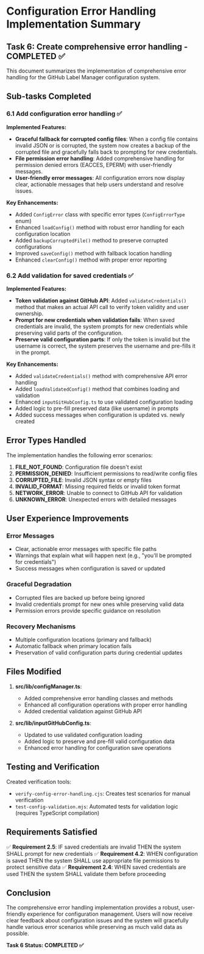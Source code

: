 # Configuration Error Handling Implementation Summary

## Task 6: Create comprehensive error handling - COMPLETED ✅

This document summarizes the implementation of comprehensive error handling for the GitHub Label Manager configuration system.

## Sub-tasks Completed

### 6.1 Add configuration error handling ✅

**Implemented Features:**
- **Graceful fallback for corrupted config files**: When a config file contains invalid JSON or is corrupted, the system now creates a backup of the corrupted file and gracefully falls back to prompting for new credentials.
- **File permission error handling**: Added comprehensive handling for permission denied errors (EACCES, EPERM) with user-friendly messages.
- **User-friendly error messages**: All configuration errors now display clear, actionable messages that help users understand and resolve issues.

**Key Enhancements:**
- Added `ConfigError` class with specific error types (`ConfigErrorType` enum)
- Enhanced `loadConfig()` method with robust error handling for each configuration location
- Added `backupCorruptedFile()` method to preserve corrupted configurations
- Improved `saveConfig()` method with fallback location handling
- Enhanced `clearConfig()` method with proper error reporting

### 6.2 Add validation for saved credentials ✅

**Implemented Features:**
- **Token validation against GitHub API**: Added `validateCredentials()` method that makes an actual API call to verify token validity and user ownership.
- **Prompt for new credentials when validation fails**: When saved credentials are invalid, the system prompts for new credentials while preserving valid parts of the configuration.
- **Preserve valid configuration parts**: If only the token is invalid but the username is correct, the system preserves the username and pre-fills it in the prompt.

**Key Enhancements:**
- Added `validateCredentials()` method with comprehensive API error handling
- Added `loadValidatedConfig()` method that combines loading and validation
- Enhanced `inputGitHubConfig.ts` to use validated configuration loading
- Added logic to pre-fill preserved data (like username) in prompts
- Added success messages when configuration is updated vs. newly created

## Error Types Handled

The implementation handles the following error scenarios:

1. **FILE_NOT_FOUND**: Configuration file doesn't exist
2. **PERMISSION_DENIED**: Insufficient permissions to read/write config files
3. **CORRUPTED_FILE**: Invalid JSON syntax or empty files
4. **INVALID_FORMAT**: Missing required fields or invalid token format
5. **NETWORK_ERROR**: Unable to connect to GitHub API for validation
6. **UNKNOWN_ERROR**: Unexpected errors with detailed messages

## User Experience Improvements

### Error Messages
- Clear, actionable error messages with specific file paths
- Warnings that explain what will happen next (e.g., "you'll be prompted for credentials")
- Success messages when configuration is saved or updated

### Graceful Degradation
- Corrupted files are backed up before being ignored
- Invalid credentials prompt for new ones while preserving valid data
- Permission errors provide specific guidance on resolution

### Recovery Mechanisms
- Multiple configuration locations (primary and fallback)
- Automatic fallback when primary location fails
- Preservation of valid configuration parts during credential updates

## Files Modified

1. **src/lib/configManager.ts**: 
   - Added comprehensive error handling classes and methods
   - Enhanced all configuration operations with proper error handling
   - Added credential validation against GitHub API

2. **src/lib/inputGitHubConfig.ts**:
   - Updated to use validated configuration loading
   - Added logic to preserve and pre-fill valid configuration data
   - Enhanced error handling for configuration save operations

## Testing and Verification

Created verification tools:
- `verify-config-error-handling.cjs`: Creates test scenarios for manual verification
- `test-config-validation.mjs`: Automated tests for validation logic (requires TypeScript compilation)

## Requirements Satisfied

✅ **Requirement 2.5**: IF saved credentials are invalid THEN the system SHALL prompt for new credentials
✅ **Requirement 4.2**: WHEN configuration is saved THEN the system SHALL use appropriate file permissions to protect sensitive data
✅ **Requirement 2.4**: WHEN saved credentials are used THEN the system SHALL validate them before proceeding

## Conclusion

The comprehensive error handling implementation provides a robust, user-friendly experience for configuration management. Users will now receive clear feedback about configuration issues and the system will gracefully handle various error scenarios while preserving as much valid data as possible.

**Task 6 Status: COMPLETED ✅**